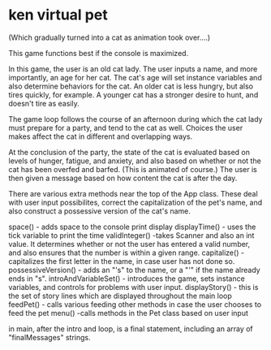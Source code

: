 # ken virtual pet

(Which gradually turned into a cat as animation took over....)

This game functions best if the console is maximized.

In this game, the user is an old cat lady. The user inputs a name, and more importantly, an age for her cat. The cat's age will set instance variables and also determine behaviors for the cat. An older cat is less hungry, but also tires quickly, for example. A younger cat has a stronger desire to hunt, and doesn't tire as easily.

The game loop follows the course of an afternoon during which the cat lady must prepare for a party, and tend to the cat as well. Choices the user makes affect the cat in different and overlapping ways.

At the conclusion of the party, the state of the cat is evaluated based on levels of hunger, fatigue, and anxiety, and also based on whether or not the cat has been overfed and barfed. (This is animated of course.) The user is then given a message based on how content the cat is after the day.

There are various extra methods near the top of the App class. These deal with user input possibilites, correct the capitalization of the pet's name, and also construct a possessive version of the cat's name. 

space()  - adds space to the console print display
displayTime()  - uses the tick variable to print the time
validInteger()  -takes Scanner and also an int value. It determines whether or not the user has entered a valid number, and also ensures that the number is within a given range.
capitalize() - capitalizes the first letter in the name, in case user has not done so.
possessiveVersion() - adds an "'s" to the name, or a "'" if the name already ends in "s".
introAndVariableSet() - introduces the game, sets instance variables, and controls for problems with user input.
displayStory() - this is the set of story lines which are displayed throughout the main loop
feedPet() - calls various feeding other methods in case the user chooses to feed the pet
menu() -calls methods in the Pet class based on user input

in main, after the intro and loop, is a final statement, including an array of "finalMessages" strings.






